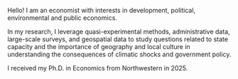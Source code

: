 ---
---
Hello! I am an economist with interests in development, political, environmental and public economics. 

In my research, I leverage quasi-experimental methods, administrative data, large-scale surveys, and geospatial data to study questions related to state capacity and the importance of geography and local culture in understanding the consequences of climatic shocks and government policy.  

I received my Ph.D. in Economics from Northwestern in 2025.
